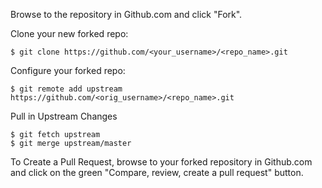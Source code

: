 Browse to the repository in Github.com and click "Fork".

Clone your new forked repo:

	$ git clone https://github.com/<your_username>/<repo_name>.git

Configure your forked repo:

	$ git remote add upstream https://github.com/<orig_username>/<repo_name>.git

Pull in Upstream Changes

	$ git fetch upstream
	$ git merge upstream/master

To Create a Pull Request, browse to your forked repository in Github.com and click on the green "Compare, review, create a pull request" button.